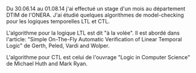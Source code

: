 Du 30.06.14 au 01.08.14 j'ai effectué un stage d'un mois au département DTIM de l'ONERA.
J'ai étudié quelques algorithmes de model-checking pour les logiques temporelles LTL et CTL.

L'algorithme pour la logique LTL est dit "à la volée". Il est abordé dans l'article:
"Simple On-The-Fly Automatic Verification of Linear Temporal Logic" de Gerth, Peled, Vardi and Wolper.



L'algorithme pour CTL est celui de l'ouvrage "Logic in Computer Science" de Michael Huth and Mark Ryan.
